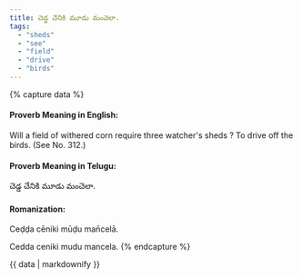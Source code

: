 ```yaml
---
title: చెడ్డ చేనికి మూడు మంచెలా.
tags:
  - "sheds"
  - "see"
  - "field"
  - "drive"
  - "birds"
---
```


{% capture data %}
#### Proverb Meaning in English:
Will a field of withered corn require three watcher's sheds ?
To drive off the birds.
(See No. 312.)

#### Proverb Meaning in Telugu:
చెడ్డ చేనికి మూడు మంచెలా.

#### Romanization:
Ceḍḍa cēniki mūḍu man̄celā.

Cedda ceniki mudu mancela.
{% endcapture %}

{{ data | markdownify }}

